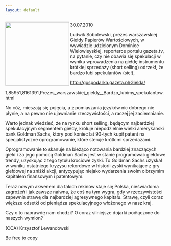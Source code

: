 ```yaml
---
layout: default
---
```

<img src="{{site.baseurl}}\articles\pictures\465.mis.jpg" align="left" HSPACE=”50” VSPACE=”50” width="200"><!--44-->
<p>30.07.2010</p><p></p><p>Ludwik Sobolewski, prezes warszawskiej Giełdy Papierów Wartościowych, w wywiadzie udzielonym Dominice Wielowieyskiej, reporterce portalu gazeta.tv, na pytanie, czy nie obawia się spekulacji w wyniku wprowadzenia na giełdę instrumentu krótkiej sprzedaży (short selling) odrzekł, że bardzo lubi spekulantów (sic!),</p><p></p><p></p>
<p><U>http://gospodarka.gazeta.pl/Gielda/</U></p>
<p></p><p>1,85951,8161391,Prezes_warszawskiej_gieldy__Bardzo_lubimy_spekulantow.html</p><p></p><p>No cóż, mieszają się pojęcia, a z pomiaszania języków nic dobrego nie płynie, a na pewno nie ujawnianie rzeczywistości, a raczej jej zaciemnianie.</p><p></p><p>Warto jednak wiedzieć, że na rynku short selling, będącym najbardziej spekulacyjnym segmentem giełdy, króluje niepodzielnie wielki amerykański bank Goldman Sachs, który pod koniec lat 90-tych kupił patent na specjalistyczne oprogramowanie, które steruje krótkimi sprzedażami.</p><p></p><p>Oprogramowanie to skanuje na bieżąco notowania bardziej znaczących giełd i za jego pomocą Goldman Sachs jest w stanie programować giełdowe trendy, uzyskując z tego tytułu krociowe zyski. To Goldman Sachs uzyskał w wyniku ostatniego kryzysu rekordowe w historii zyski wynikające z gry giełdowej na zniżki akcji, antycypując niejako wydarzenia swoim olbrzymim kapitałem finansowym i patentowym.</p><p></p><p>Teraz nowym akwenem dla takich rekinów staje się Polska, nieświadoma zagrożeń i jak zawsze naiwna, że coś na tym wygra, gdy w rzeczywistości zapewnia strawę dla najbardziej agresywnego kapitału. Strawę, czyli coraz większe odsetki od pieniądza spekulacyjnego włożonego w nasz kraj.</p><p></p><p>Czy o to naprawdę nam chodzi? O coraz silniejsze dojarki podłączone do naszych wymion?</p><p></p><p>(CCA) Krzysztof Lewandowski</p><p>Be free to copy</p>